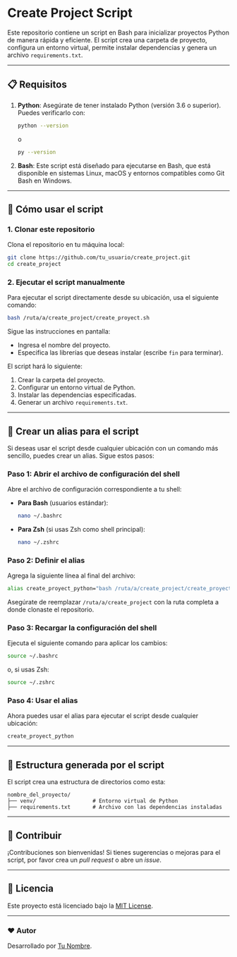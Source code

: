 # Create Project Script

Este repositorio contiene un script en Bash para inicializar proyectos Python de manera rápida y eficiente. El script crea una carpeta de proyecto, configura un entorno virtual, permite instalar dependencias y genera un archivo `requirements.txt`.

---

## 📋 Requisitos

1. **Python**: Asegúrate de tener instalado Python (versión 3.6 o superior). Puedes verificarlo con:
   ```bash
   python --version
   ```
   o
   ```bash
   py --version
   ```

2. **Bash**: Este script está diseñado para ejecutarse en Bash, que está disponible en sistemas Linux, macOS y entornos compatibles como Git Bash en Windows.

---

## 🚀 Cómo usar el script

### 1. Clonar este repositorio

Clona el repositorio en tu máquina local:

```bash
git clone https://github.com/tu_usuario/create_project.git
cd create_project
```

### 2. Ejecutar el script manualmente

Para ejecutar el script directamente desde su ubicación, usa el siguiente comando:

```bash
bash /ruta/a/create_project/create_proyect.sh
```

Sigue las instrucciones en pantalla:
- Ingresa el nombre del proyecto.
- Especifica las librerías que deseas instalar (escribe `fin` para terminar).

El script hará lo siguiente:
1. Crear la carpeta del proyecto.
2. Configurar un entorno virtual de Python.
3. Instalar las dependencias especificadas.
4. Generar un archivo `requirements.txt`.

---

## 🔗 Crear un alias para el script

Si deseas usar el script desde cualquier ubicación con un comando más sencillo, puedes crear un alias. Sigue estos pasos:

### Paso 1: Abrir el archivo de configuración del shell
Abre el archivo de configuración correspondiente a tu shell:

- **Para Bash** (usuarios estándar): 
  ```bash
  nano ~/.bashrc
  ```
- **Para Zsh** (si usas Zsh como shell principal): 
  ```bash
  nano ~/.zshrc
  ```

### Paso 2: Definir el alias
Agrega la siguiente línea al final del archivo:

```bash
alias create_proyect_python="bash /ruta/a/create_project/create_proyect.sh"
```

Asegúrate de reemplazar `/ruta/a/create_project` con la ruta completa a donde clonaste el repositorio.

### Paso 3: Recargar la configuración del shell
Ejecuta el siguiente comando para aplicar los cambios:

```bash
source ~/.bashrc
```
o, si usas Zsh:
```bash
source ~/.zshrc
```

### Paso 4: Usar el alias
Ahora puedes usar el alias para ejecutar el script desde cualquier ubicación:

```bash
create_proyect_python
```

---

## 📂 Estructura generada por el script

El script crea una estructura de directorios como esta:

```
nombre_del_proyecto/
├── venv/                  # Entorno virtual de Python
├── requirements.txt       # Archivo con las dependencias instaladas
```

---

## 🤝 Contribuir

¡Contribuciones son bienvenidas! Si tienes sugerencias o mejoras para el script, por favor crea un _pull request_ o abre un _issue_.

---

## 📜 Licencia

Este proyecto está licenciado bajo la [MIT License](LICENSE).

---

### ❤️ Autor
Desarrollado por [Tu Nombre](https://github.com/tu_usuario).
